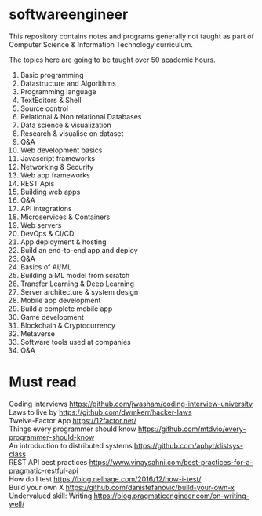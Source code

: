 # softwareengineer
This repository contains notes and programs generally not taught as part of Computer Science &amp; Information Technology curriculum.

The topics here are going to be taught over 50 academic hours. 

1. Basic programming
2. Datastructure and Algorithms 
3. Programming language
4. TextEditors & Shell
5. Source control
6. Relational & Non relational Databases
7. Data science & visualization
8. Research & visualise on dataset
9. Q&A
10. Web development basics
11. Javascript frameworks
12. Networking & Security
13. Web app frameworks
14. REST Apis
15. Building web apps 
16. Q&A
17. API integrations 
18. Microservices & Containers
19. Web servers
20. DevOps & CI/CD
21. App deployment & hosting
22. Build an end-to-end app and deploy
23. Q&A
24. Basics of AI/ML
25. Building a ML model from scratch
26. Transfer Learning & Deep Learning
27. Server architecture & system design 
28. Mobile app development 
29. Build a complete mobile app 
30. Game development
31. Blockchain & Cryptocurrency
32. Metaverse
33. Software tools used at companies
34. Q&A

# Must read

Coding interviews https://github.com/jwasham/coding-interview-university <br/>
Laws to live by https://github.com/dwmkerr/hacker-laws <br/>
Twelve-Factor App https://12factor.net/ <br/>
Things every programmer should know https://github.com/mtdvio/every-programmer-should-know <br/>
An introduction to distributed systems https://github.com/aphyr/distsys-class <br/>
REST API best practices https://www.vinaysahni.com/best-practices-for-a-pragmatic-restful-api <br/>
How do I test https://blog.nelhage.com/2016/12/how-i-test/ <br/>
Build your own X https://github.com/danistefanovic/build-your-own-x <br/>
Undervalued skill: Writing https://blog.pragmaticengineer.com/on-writing-well/ <br/>


